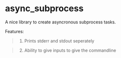 # async_subprocess
A nice library to create asyncronous subprocess tasks.

Features:
> 1. Prints stderr and stdout seperately

> 2. Ability to give inputs to give the commandline
